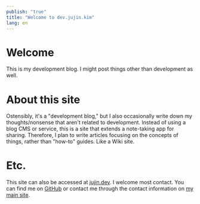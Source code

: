 ```yaml
---
publish: "true"
title: "Welcome to dev.jujin.kim"
lang: en
---
```


# Welcome
This is my development blog. I might post things other than development as well.

# About this site
Ostensibly, it's a "development blog," but I also occasionally write down my thoughts/nonsense that aren't related to development.
Instead of using a blog CMS or service, this is a site that extends a note-taking app for sharing. Therefore, I plan to write articles focusing on the concepts of things, rather than "how-to" guides. Like a Wiki site.

# Etc.
This site can also be accessed at [jujin.dev](https://juijn.dev).
I welcome most contact. You can find me on [GitHub](https://github.com/jujinkim) or contact me through the contact information on [my main site](https://jujin.kim).
